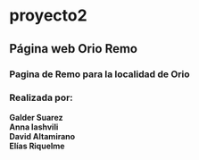 # proyecto2

## Página web Orio Remo

### Pagina de Remo para la localidad de Orio

### Realizada por:  

**Galder Suarez**  
**Anna Iashvili**  
**David Altamirano**  
**Elías Riquelme**  
